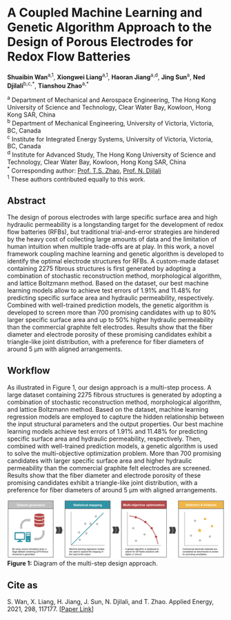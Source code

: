 # A Coupled Machine Learning and Genetic Algorithm Approach to the Design of Porous Electrodes for Redox Flow Batteries
**Shuaibin Wan**<sup>a,1</sup>, **Xiongwei Liang**<sup>a,1</sup>, **Haoran Jiang**<sup>a,d</sup>, **Jing Sun**<sup>a</sup>, **Ned Djilali**<sup>b,c,\*</sup>, **Tianshou Zhao**<sup>a,\*</sup> <br/>

<sup>a</sup> Department of Mechanical and Aerospace Engineering, The Hong Kong University of Science and Technology, Clear Water Bay, Kowloon, Hong Kong SAR, China <br/>
<sup>b</sup> Department of Mechanical Engineering, University of Victoria, Victoria, BC, Canada <br/>
<sup>c</sup> Institute for Integrated Energy Systems, University of Victoria, Victoria, BC, Canada <br/>
<sup>d</sup> Institute for Advanced Study, The Hong Kong University of Science and Technology, Clear Water Bay, Kowloon, Hong Kong SAR, China <br/>
<sup>\*</sup> Corresponding author: [Prof. T.S. Zhao](https://scholar.google.com/citations?user=0mUWHUQAAAAJ&hl=en), [Prof. N. Djilali](https://scholar.google.ca/citations?user=TcpC3GgAAAAJ&hl=en) <br/>
<sup>1</sup> These authors contributed equally to this work. <br/>

## Abstract
The design of porous electrodes with large specific surface area and high hydraulic permeability is a longstanding target for the development of redox flow batteries (RFBs), but traditional trial-and-error strategies are hindered by the heavy cost of collecting large amounts of data and the limitation of human intuition when multiple trade-offs are at play. In this work, a novel framework coupling machine learning and genetic algorithm is developed to identify the optimal electrode structures for RFBs. A custom-made dataset containing 2275 fibrous structures is first generated by adopting a combination of stochastic reconstruction method, morphological algorithm, and lattice Boltzmann method. Based on the dataset, our best machine learning models allow to achieve test errors of 1.91% and 11.48% for predicting specific surface area and hydraulic permeability, respectively. Combined with well-trained prediction models, the genetic algorithm is developed to screen more than 700 promising candidates with up to 80% larger specific surface area and up to 50% higher hydraulic permeability than the commercial graphite felt electrodes. Results show that the fiber diameter and electrode porosity of these promising candidates exhibit a triangle-like joint distribution, with a preference for fiber diameters of around 5 μm with aligned arrangements.

## Workflow
As illustrated in Figure 1, our design approach is a multi-step process. A large dataset containing 2275 fibrous structures is generated by adopting a combination of stochastic reconstruction
method, morphological algorithm, and lattice Boltzmann method. Based on the dataset, machine learning regression models are employed to capture the hidden relationship between the input structural
parameters and the output properties. Our best machine learning models achieve test errors of 1.91% and 11.48% for predicting specific surface area and hydraulic permeability, respectively. Then, combined with well-trained prediction models, a genetic algorithm is used to solve the multi-objective optimization problem. More than 700 promising candidates with larger specific surface area and higher hydraulic permeability than the commercial graphite felt electrodes are screened. Results show that the fiber diameter and electrode porosity of these promising candidates exhibit a triangle-like joint distribution, with a preference for fiber diameters of around 5 μm with aligned arrangements. <br/>

![workflow](/docs/workflow.png) <br/>
**Figure 1:** Diagram of the multi-step design approach. <br/>

## Cite as
S. Wan, X. Liang, H. Jiang, J. Sun, N. Djilali, and T. Zhao. Applied Energy, 2021, 298, 117177. [[Paper Link](https://www.sciencedirect.com/science/article/abs/pii/S0306261921006073)]
